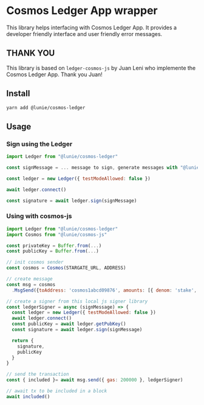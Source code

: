 # Cosmos Ledger App wrapper

This library helps interfacing with Cosmos Ledger App. It provides a developer friendly interface and user friendly error messages.

## THANK YOU

This library is based on `ledger-cosmos-js` by Juan Leni who implemente the Cosmos Ledger App. Thank you Juan!

## Install

```bash
yarn add @lunie/cosmos-ledger
```

## Usage

### Sign using the Ledger

```js
import Ledger from "@lunie/cosmos-ledger"

const signMessage = ... message to sign, generate messages with "@lunie/cosmos-js"

const ledger = new Ledger({ testModeAllowed: false })

await ledger.connect()

const signature = await ledger.sign(signMessage)
```

### Using with cosmos-js

```js
import Ledger from "@lunie/cosmos-ledger"
import Cosmos from "@lunie/cosmos-js"

const privateKey = Buffer.from(...)
const publicKey = Buffer.from(...)

// init cosmos sender
const cosmos = Cosmos(STARGATE_URL, ADDRESS)

// create message
const msg = cosmos
  .MsgSend({toAddress: 'cosmos1abcd09876', amounts: [{ denom: 'stake', amount: 10 }})

// create a signer from this local js signer library
const ledgerSigner = async (signMessage) => {
  const ledger = new Ledger({ testModeAllowed: false })
  await ledger.connect()
  const publicKey = await ledger.getPubKey()
  const signature = await ledger.sign(signMessage)

  return {
    signature,
    publicKey
  }
}

// send the transaction
const { included }= await msg.send({ gas: 200000 }, ledgerSigner)

// await tx to be included in a block
await included()
```